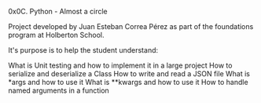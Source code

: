 0x0C. Python - Almost a circle

Project developed by Juan Esteban Correa Pérez as part of the foundations program at Holberton School.

It's purpose is to help the student understand:

What is Unit testing and how to implement it in a large project
How to serialize and deserialize a Class
How to write and read a JSON file
What is *args and how to use it
What is **kwargs and how to use it
How to handle named arguments in a function
